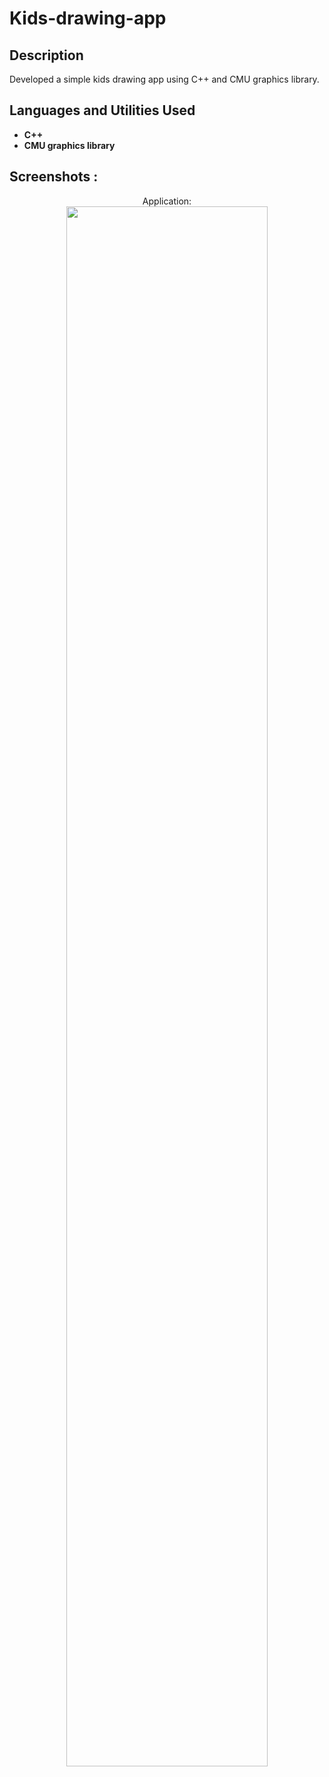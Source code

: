 <h1>Kids-drawing-app</h1>



<h2>Description</h2>
Developed a simple kids drawing app using C++ and CMU graphics library. 


<h2>Languages and Utilities Used</h2>


- <b> C++ </b> 
- <b> CMU graphics library </b>


<h2>Screenshots :</h2>

<p align="center">
Application: <br/>
<img src="https://imgur.com/LHE2plV.png" height="80%" width="80%" alt=""/>
<br />
<br />



</p>

<!--
 ```diff
- text in red
+ text in green
! text in orange
# text in gray
@@ text in purple (and bold)@@
```
--!>
